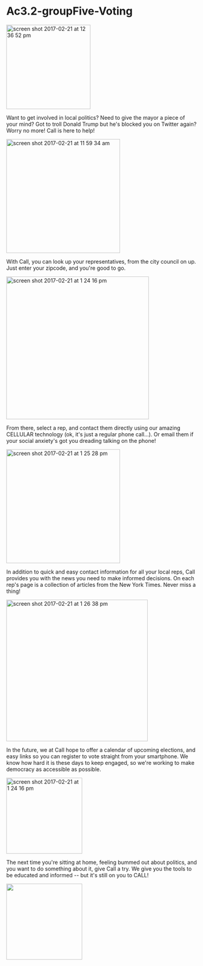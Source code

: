 # Ac3.2-groupFive-Voting

<img width="222" alt="screen shot 2017-02-21 at 12 36 52 pm" src="https://cloud.githubusercontent.com/assets/19174201/23176945/1e7af97c-f833-11e6-9ffc-9851d428356b.png">

Want to get involved in local politics? 
Need to give the mayor a piece of your mind? 
Got to troll Donald Trump but he's blocked you on Twitter again? 
Worry no more! Call is here to help!

<img width="300" alt="screen shot 2017-02-21 at 11 59 34 am" src="https://cloud.githubusercontent.com/assets/19174201/23176969/36c4c94a-f833-11e6-9d70-0fef3c982b7b.png">

With Call, you can look up your representatives, from the city council on up. 
Just enter your zipcode, and you're good to go. 

<img width="376" alt="screen shot 2017-02-21 at 1 24 16 pm" src="https://cloud.githubusercontent.com/assets/19174201/23178747/935d39e8-f839-11e6-8922-4ca6fd275d03.png">

From there, select a rep, and contact them directly using our amazing CELLULAR technology (ok, it's just a regular phone call...). 
Or email them if your social anxiety's got you dreading talking on the phone!

<img width="300" alt="screen shot 2017-02-21 at 1 25 28 pm" src="https://cloud.githubusercontent.com/assets/19174201/23178724/83190a76-f839-11e6-8e31-31f69c9a9a4b.png">

In addition to quick and easy contact information for all your local reps, Call provides you with the news you need to make informed decisions. 
On each rep's page is a collection of articles from the New York Times. Never miss a thing!

<img width="373" alt="screen shot 2017-02-21 at 1 26 38 pm" src="https://cloud.githubusercontent.com/assets/19174201/23178734/8a88cac6-f839-11e6-84ef-18f120bd8d0d.png">

In the future, we at Call hope to offer a calendar of upcoming elections, and easy links so you can register to vote straight from your smartphone. 
We know how hard it is these days to keep engaged, so we're working to make democracy as accessible as possible.

<img width="200" alt="screen shot 2017-02-21 at 1 24 16 pm" src="https://cloud.githubusercontent.com/assets/19174201/23178747/935d39e8-f839-11e6-8922-4ca6fd275d03.png">

The next time you're sitting at home, feeling bummed out about politics, and you want to do something about it, give Call a try. 
We give you the tools to be educated and informed -- but it's still on you to CALL! 

<img width = "200" src = "https://cloud.githubusercontent.com/assets/19174201/23178935/3341c172-f83a-11e6-8738-6b6f856e6b75.png">
